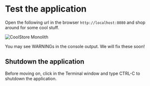 # Test the application

Open the following url in the browser `http://localhost:8080` and shop around for some cool stuff.

![CoolStore Monolith](https://lh4.googleusercontent.com/_lav6Qbh_2GFUTBNSdEgcTYJ7h0Lh-rkseh35suG1nkKMBMuSDHuDqPOgfV_Ws5JQDJsXkY65_wVJzv5WGcK-XacU7sUp3WGX5Dvfrr_kRlJ7Lv-zBT_oPaGmotffGEOyKpooY15)

You may see WARNINGs in the console output. We will fix these soon!

## Shutdown the application

Before moving on, click in the Terminal window and type CTRL-C to shutdown the application.

